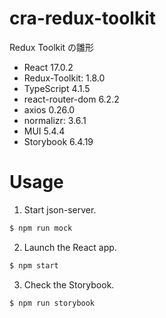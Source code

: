 # cra-redux-toolkit

Redux Toolkit の雛形

- React 17.0.2
- Redux-Toolkit: 1.8.0
- TypeScript 4.1.5
- react-router-dom 6.2.2
- axios 0.26.0
- normalizr: 3.6.1
- MUI 5.4.4
- Storybook 6.4.19

# Usage

1. Start json-server.

```bash
$ npm run mock
```

2. Launch the React app.

```bash
$ npm start
```

3. Check the Storybook.

```bash
$ npm run storybook
```
